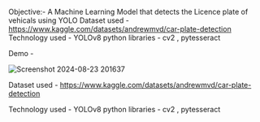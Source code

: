 Objective:- A Machine Learning Model that detects the Licence plate of vehicals using YOLO
Dataset used -  https://www.kaggle.com/datasets/andrewmvd/car-plate-detection  
Technology used - YOLOv8
python libraries - cv2 , pytesseract 

Demo - 

![Screenshot 2024-08-23 201637](https://github.com/user-attachments/assets/18b22e9e-6bda-4c38-8ebf-3674f23259b8) 

Dataset used -  https://www.kaggle.com/datasets/andrewmvd/car-plate-detection  

Technology used - YOLOv8
python libraries - cv2 , pytesseract 
